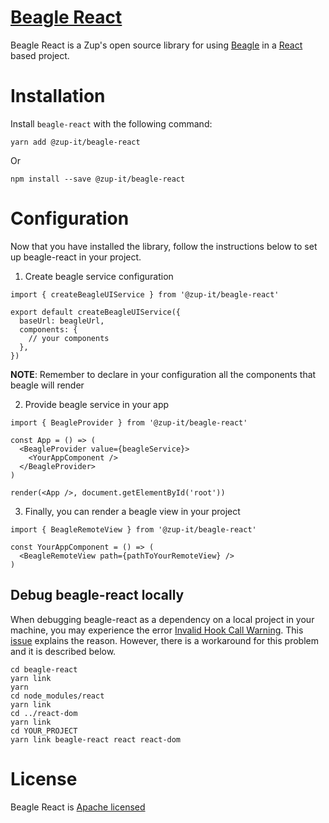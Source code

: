 # [Beagle React](https://docs.usebeagle.io/introducing/beagle-web/beagle-for-react)
Beagle React is a Zup's open source library for using [Beagle](https://docs.usebeagle.io) in a [React](https://reactjs.org) based project.


# Installation
Install `beagle-react` with the following command:

```
yarn add @zup-it/beagle-react
```

Or

```
npm install --save @zup-it/beagle-react
```

# Configuration
Now that you have installed the library, follow the instructions below to set up beagle-react in your project.

1. Create beagle service configuration
```
import { createBeagleUIService } from '@zup-it/beagle-react'

export default createBeagleUIService({
  baseUrl: beagleUrl,
  components: {
    // your components
  },
})
```

**NOTE**: 
Remember to declare in your configuration all the components that beagle will render

2. Provide beagle service in your app

```
import { BeagleProvider } from '@zup-it/beagle-react'

const App = () => (
  <BeagleProvider value={beagleService}>
    <YourAppComponent />
  </BeagleProvider>
)

render(<App />, document.getElementById('root'))
```

3. Finally, you can render a beagle view in your project
```
import { BeagleRemoteView } from '@zup-it/beagle-react'

const YourAppComponent = () => (
  <BeagleRemoteView path={pathToYourRemoteView} />
)
```

## Debug beagle-react locally
When debugging beagle-react as a dependency on a local project in your machine, you may experience the error [Invalid Hook Call Warning](https://reactjs.org/warnings/invalid-hook-call-warning.html). This [issue](https://github.com/facebook/react/issues/14257) explains the reason. However, there is a workaround for this problem and it is described below.

```
cd beagle-react
yarn link
yarn
cd node_modules/react
yarn link
cd ../react-dom
yarn link
cd YOUR_PROJECT
yarn link beagle-react react react-dom
```

# License
Beagle React is [Apache licensed](https://github.com/ZupIT/beagle-web-react/blob/master/LICENSE)
